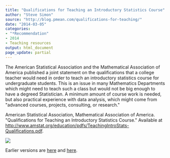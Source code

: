 ```yaml
---
title: "Qualifications for Teaching an Introductory Statistics Course"
author: "Steve Simon"
source: "http://blog.pmean.com/qualifications-for-teaching/"
date: "2014-03-05"
categories:
- "*Recommendation"
- 2014
- Teaching resources
output: html_document
page_update: partial
---
```


The American Statistical Association and the Mathematical Association of
America published a joint statement on the qualifications that a college
teacher would need in order to teach an introductory statistics course
for undergraduate students. This is an issue in many Mathematics
Departments which might need to teach such a class but would not be big
enough to have a degreed Statistician. A minimum amount of course work
is needed, but also practical experience with data analysis, which might
come from "advanced courses, projects, consulting, or
research."

<!---More--->

American Statistical Association, Mathematical Association of America.
"Qualifications for Teaching an Introductory Statistics Course."
Available at
<http://www.amstat.org/education/pdfs/TeachingIntroStats-Qualifications.pdf>.

![](http://www.pmean.com/new-images/14/qualifications-for-teaching01.png)

 
Earlier versions are [here][sim1] and [here][sim2].
 
[sim1]: http://blog.pmean.com/qualifications-for-teaching/
[sim2]: http://new.pmean.com/qualifications-for-teaching/
 
